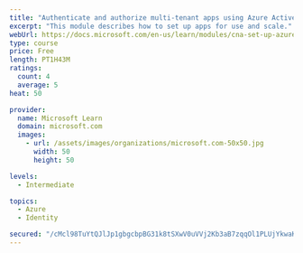 ```yaml
---
title: "Authenticate and authorize multi-tenant apps using Azure Active Directory (Azure AD)"
excerpt: "This module describes how to set up apps for use and scale."
webUrl: https://docs.microsoft.com/en-us/learn/modules/cna-set-up-azure-ad-use-scale/
type: course
price: Free
length: PT1H43M
ratings:
  count: 4
  average: 5
heat: 50

provider:
  name: Microsoft Learn
  domain: microsoft.com
  images:
    - url: /assets/images/organizations/microsoft.com-50x50.jpg
      width: 50
      height: 50

levels:
  - Intermediate

topics:
  - Azure
  - Identity

secured: "/cMcl98TuYtQJlJp1gbgcbpBG31k8tSXwV0uVVj2Kb3aB7zqqOl1PLUjYkwaKWHRiB2H5yScZJkzJaezmCtvU9K/jrqkxB2RXNCJZvQLsWRciVAxgWcjdG4ljBK3w0HCDl9D98qm4Ihz7oeAtxRyQkSu/uqmVBSHsheM5N6o9RBefmbPzXoDLvy6N21ckGKRwJEMwXRhEZ/K1in35JcYAzcYuO0yunRnloeYX2C85W53FSTFu+SfqAcj1rFwN95tI1WgGAf7tgA+vsU7x0NYTdZz6xH9ICuZXxuK/iYS5vvrQshZf2rfQzkiIhd/AO95NcHv6ZDsJdB56f0kbnBCDpGcKUub5asL2Y1gxK1r3IKavNbO1lPbVgx/jgSY934qRm5EXjJSaccge87wtb2KjOHB/JjDuBjMG+qKAAt/TQM=;/BTSF0UZkYHdGoZPA4sYqQ=="
---
```



